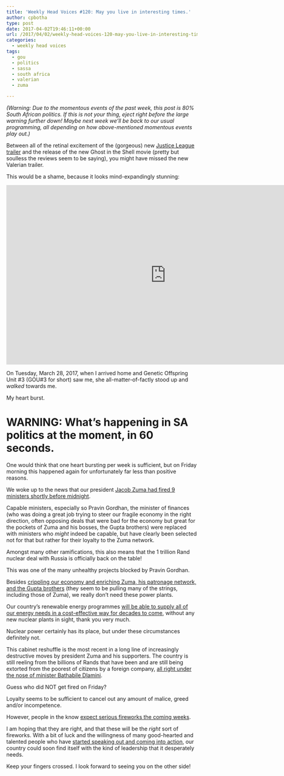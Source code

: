 ```yaml
---
title: 'Weekly Head Voices #120: May you live in interesting times.'
author: cpbotha
type: post
date: 2017-04-02T19:46:11+00:00
url: /2017/04/02/weekly-head-voices-120-may-you-live-in-interesting-times/
categories:
  - weekly head voices
tags:
  - gou
  - politics
  - sassa
  - south africa
  - valerian
  - zuma

---
```

_(Warning: Due to the momentous events of the past week, this post is 80% South African politics. If this is not your thing, eject right before the large warning further down! Maybe next week we&#8217;ll be back to our usual programming, all depending on how above-mentioned momentous events play out.)_

Between all of the retinal excitement of the (gorgeous) new <a href="https://youtu.be/3cxixDgHUYw" data-rel="lightbox-video-0">Justice League trailer</a> and the release of the new Ghost in the Shell movie (pretty but soulless the reviews seem to be saying), you might have missed the new Valerian trailer.

This would be a shame, because it looks mind-expandingly stunning:

<div class="jetpack-video-wrapper">
  <span class="embed-youtube" style="text-align:center; display: block;"><iframe class='youtube-player' type='text/html' width='840' height='473' src='https://www.youtube.com/embed/cPeqNTqZNN0?version=3&#038;rel=1&#038;fs=1&#038;autohide=2&#038;showsearch=0&#038;showinfo=1&#038;iv_load_policy=1&#038;wmode=transparent' allowfullscreen='true' style='border:0;'></iframe></span>
</div>

On Tuesday, March 28, 2017, when I arrived home and Genetic Offspring Unit #3 (GOU#3 for short) saw me, she all-matter-of-factly stood up and _walked_ towards me.

My heart burst.

# WARNING: What&#8217;s happening in SA politics at the moment, in 60 seconds.

One would think that one heart bursting per week is sufficient, but on Friday morning this happened again for unfortunately far less than positive reasons.

We woke up to the news that our president [Jacob Zuma had fired 9 ministers shortly before midnight][1].

Capable ministers, especially so Pravin Gordhan, the minister of finances (who was doing a great job trying to steer our fragile economy in the right direction, often opposing deals that were bad for the economy but great for the pockets of Zuma and his bosses, the Gupta brothers) were replaced with ministers who _might_ indeed be capable, but have clearly been selected not for that but rather for their loyalty to the Zuma network.

Amongst many other ramifications, this also means that the 1 trillion Rand nuclear deal with Russia is officially back on the table!

This was one of the many unhealthy projects blocked by Pravin Gordhan.

Besides [crippling our economy and enriching Zuma, his patronage network, and the Gupta brothers][2] (they seem to be pulling many of the strings, including those of Zuma), we really don&#8217;t need these power plants.

Our country&#8217;s renewable energy programmes [will be able to supply all of our energy needs in a cost-effective way for decades to come][3], without any new nuclear plants in sight, thank you very much.

Nuclear power certainly has its place, but under these circumstances definitely not.

This cabinet reshuffle is the most recent in a long line of increasingly destructive moves by president Zuma and his supporters. The country is still reeling from the billions of Rands that have been and are still being extorted from the poorest of citizens by a foreign company, [all right under the nose of minister Bathabile Dlamini][4].

Guess who did NOT get fired on Friday?

Loyalty seems to be sufficient to cancel out any amount of malice, greed and/or incompetence.

However, people in the know [expect serious fireworks the coming weeks][5].

I am hoping that they are right, and that these will be the _right_ sort of fireworks. With a bit of luck and the willingness of many good-hearted and talented people who have [started speaking out and coming into action][6], our country could soon find itself with the kind of leadership that it desperately needs.

Keep your fingers crossed. I look forward to seeing you on the other side!

&nbsp;

 [1]: https://www.theguardian.com/world/2017/mar/31/jacob-zuma-sacks-finance-minister-pravin-gordhan
 [2]: https://businesstech.co.za/news/government/124993/zuma-the-guptas-and-south-africas-r1-trillion-nuclear-plans/
 [3]: http://theconversation.com/zumas-cabinet-reshuffle-opens-the-door-for-nuclear-deal-in-south-africa-75553
 [4]: https://www.dailymaverick.co.za/article/2017-03-16-amabhungane-social-grants-payment-crisis-everything-you-need-to-know-but-were-afraid-to-ask/
 [5]: http://www.news24.com/Columnists/Mondli-Makhanya/how-zuma-fell-into-his-own-web-20170401
 [6]: http://www.huffingtonpost.co.za/2017/04/01/kathrada-memorial-zuma-must-go-demands-crowds_a_22021430/
